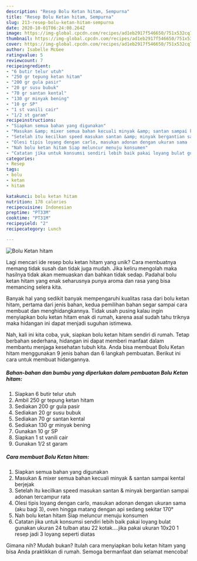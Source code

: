 ```yaml
---
description: "Resep Bolu Ketan hitam, Sempurna"
title: "Resep Bolu Ketan hitam, Sempurna"
slug: 213-resep-bolu-ketan-hitam-sempurna
date: 2020-10-01T06:24:08.264Z
image: https://img-global.cpcdn.com/recipes/ad1eb2917f546650/751x532cq70/bolu-ketan-hitam-foto-resep-utama.jpg
thumbnail: https://img-global.cpcdn.com/recipes/ad1eb2917f546650/751x532cq70/bolu-ketan-hitam-foto-resep-utama.jpg
cover: https://img-global.cpcdn.com/recipes/ad1eb2917f546650/751x532cq70/bolu-ketan-hitam-foto-resep-utama.jpg
author: Isabelle McGee
ratingvalue: 5
reviewcount: 7
recipeingredient:
- "6 butir telur utuh"
- "250 gr tepung ketan hitam"
- "200 gr gula pasir"
- "20 gr susu bubuk"
- "70 gr santan kental"
- "130 gr minyak bening"
- "10 gr SP"
- "1 st vanili cair"
- "1/2 st garam"
recipeinstructions:
- "Siapkan semua bahan yang digunakan"
- "Masukan &amp; mixer semua bahan kecuali minyak &amp; santan sampai kental berjejak"
- "Setelah itu kecilkan speed masukan santan &amp; minyak bergantian sampai adonan tercampur rata"
- "Olesi tipis loyang dengan carlo, masukan adonan dengan ukuran sama (aku bagi 3), oven hingga matang dengan api sedang sekitar 170°"
- "Nah bolu ketan hitam Siap meluncur menuju konsumen"
- "Catatan jika untuk konsumsi sendiri lebih baik pakai loyang bulat gunakan ukuran 24 tulban atau 22 kotak....jika pakai ukuran 10x20 1 resep jadi 3 loyang seperti diatas"
categories:
- Resep
tags:
- bolu
- ketan
- hitam

katakunci: bolu ketan hitam 
nutrition: 178 calories
recipecuisine: Indonesian
preptime: "PT33M"
cooktime: "PT31M"
recipeyield: "2"
recipecategory: Lunch

---
```



![Bolu Ketan hitam](https://img-global.cpcdn.com/recipes/ad1eb2917f546650/751x532cq70/bolu-ketan-hitam-foto-resep-utama.jpg)

Lagi mencari ide resep bolu ketan hitam yang unik? Cara membuatnya memang tidak susah dan tidak juga mudah. Jika keliru mengolah maka hasilnya tidak akan memuaskan dan bahkan tidak sedap. Padahal bolu ketan hitam yang enak seharusnya punya aroma dan rasa yang bisa memancing selera kita.



Banyak hal yang sedikit banyak mempengaruhi kualitas rasa dari bolu ketan hitam, pertama dari jenis bahan, kedua pemilihan bahan segar sampai cara membuat dan menghidangkannya. Tidak usah pusing kalau ingin menyiapkan bolu ketan hitam enak di rumah, karena asal sudah tahu triknya maka hidangan ini dapat menjadi suguhan istimewa.


Nah, kali ini kita coba, yuk, siapkan bolu ketan hitam sendiri di rumah. Tetap berbahan sederhana, hidangan ini dapat memberi manfaat dalam membantu menjaga kesehatan tubuh kita. Anda bisa membuat Bolu Ketan hitam menggunakan 9 jenis bahan dan 6 langkah pembuatan. Berikut ini cara untuk membuat hidangannya.

<!--inarticleads1-->

##### Bahan-bahan dan bumbu yang diperlukan dalam pembuatan Bolu Ketan hitam:

1. Siapkan 6 butir telur utuh
1. Ambil 250 gr tepung ketan hitam
1. Sediakan 200 gr gula pasir
1. Sediakan 20 gr susu bubuk
1. Sediakan 70 gr santan kental
1. Sediakan 130 gr minyak bening
1. Gunakan 10 gr SP
1. Siapkan 1 st vanili cair
1. Gunakan 1/2 st garam




<!--inarticleads2-->

##### Cara membuat Bolu Ketan hitam:

1. Siapkan semua bahan yang digunakan
1. Masukan &amp; mixer semua bahan kecuali minyak &amp; santan sampai kental berjejak
1. Setelah itu kecilkan speed masukan santan &amp; minyak bergantian sampai adonan tercampur rata
1. Olesi tipis loyang dengan carlo, masukan adonan dengan ukuran sama (aku bagi 3), oven hingga matang dengan api sedang sekitar 170°
1. Nah bolu ketan hitam Siap meluncur menuju konsumen
1. Catatan jika untuk konsumsi sendiri lebih baik pakai loyang bulat gunakan ukuran 24 tulban atau 22 kotak....jika pakai ukuran 10x20 1 resep jadi 3 loyang seperti diatas




Gimana nih? Mudah bukan? Itulah cara menyiapkan bolu ketan hitam yang bisa Anda praktikkan di rumah. Semoga bermanfaat dan selamat mencoba!

